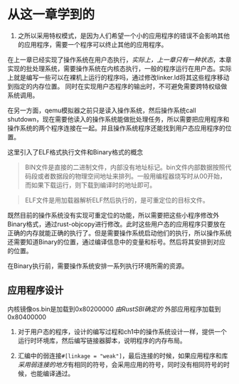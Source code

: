 # 从这一章学到的
1. 之所以采用特权模式，是因为人们希望一个小的应用程序的错误不会影响其他的应用程序，需要一个程序可以终止其他的应用程序。

在上一章已经实现了操作系统在用户态执行，*实际上，上一章只有一种状态*，本章实现的批处理系统，需要操作系统在内核态执行，一般的程序运行在用户态。实际上就是编写一些可以在裸机上运行的程序吗，通过修改linker.ld将其这些程序移动到指定的内存位置。
同时在实现用户态程序的输出时，不可避免需要跨特权级做系统调用。

在另一方面，qemu模拟器之前只是读入操作系统，然后操作系统call shutdown，现在需要他读入的操作系统能做批处理任务，所以需要把应用程序和操作系统的两个程序连接在一起。并且操作系统程序还能找到用户态应用程序的位置。

这里引入了ELF格式执行文件和Binary格式的概念
> BIN文件是直接的二进制文件，内部没有地址标记。bin文件内部数据按照代码段或者数据段的物理空间地址来排列。一般用编程器烧写时从00开始，而如果下载运行，则下载到编译时的地址即可。


> ELF文件是用加载器解析ELF然后执行的，是可重定位的目标文件。

既然目前的操作系统没有实现可重定位的功能，所以需要把这些小程序修改外Binary格式，通过rust-objcopy进行修改。此时这些用户态的应用程序只要放在正确的内存就能正确的执行了。但是需要操作系统启动他们的执行，所以操作系统还需要知道Binary的位置，通过编译信息中的变量和标号。然后将其安排到对应的位置。

在Binary执行前，需要操作系统安排一系列执行环境所需的资源。

## 应用程序设计

内核镜像os.bin是加载到0x80200000 *由RustSBI确定的*
外部应用程序加载到0x80400000
1. 对于用户态的程序，设计的编写过程和ch1中的操作系统设计一样，提供一个运行时环境库，然后编写链接器脚本，说明程序的内存布局。

2. 汇编中的弱连接`#[linkage = "weak"]`，最后连接的时候，如果应用程序和库*采用弱连接的地方*有相同的符号，会采用应用的符号，同时没有相同符号的时候，也能编译通过。